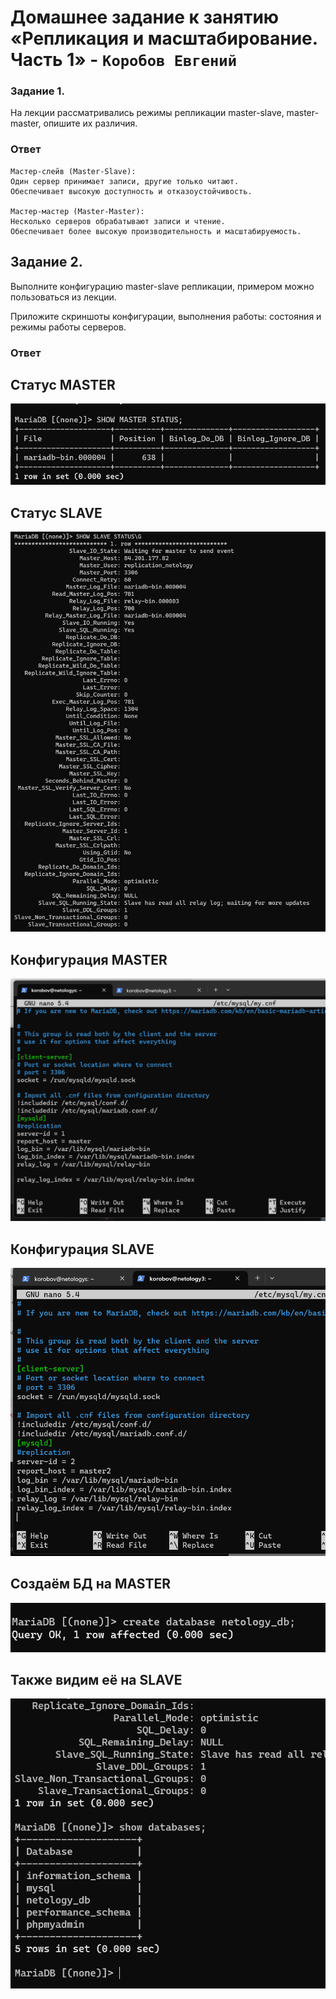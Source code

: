  # Домашнее задание к занятию «Репликация и масштабирование. Часть 1» - `Коробов Евгений`

### Задание 1.
На лекции рассматривались режимы репликации master-slave, master-master, опишите их различия.
### Ответ
```
Мастер-слейв (Master-Slave):
Один сервер принимает записи, другие только читают.
Обеспечивает высокую доступность и отказоустойчивость.

Мастер-мастер (Master-Master):
Несколько серверов обрабатывают записи и чтение.
Обеспечивает более высокую производительность и масштабируемость.
```
 
## Задание 2. 
Выполните конфигурацию master-slave репликации, примером можно пользоваться из лекции.

Приложите скриншоты конфигурации, выполнения работы: состояния и режимы работы серверов.
### Ответ

## Статус MASTER
![sdb](https://github.com/nespaces/sdb-homeworks/blob/main/img/5.png)
## Статус SLAVE
![sdb](https://github.com/nespaces/sdb-homeworks/blob/main/img/9.png)
## Конфигурация MASTER
![sdb](https://github.com/nespaces/sdb-homeworks/blob/main/img/6.png)
## Конфигурация SLAVE
![sdb](https://github.com/nespaces/sdb-homeworks/blob/main/img/7.png)
## Создаём БД на MASTER
![sdb](https://github.com/nespaces/sdb-homeworks/blob/main/img/10.png)
## Также видим её на SLAVE
![sdb](https://github.com/nespaces/sdb-homeworks/blob/main/img/11.png)
